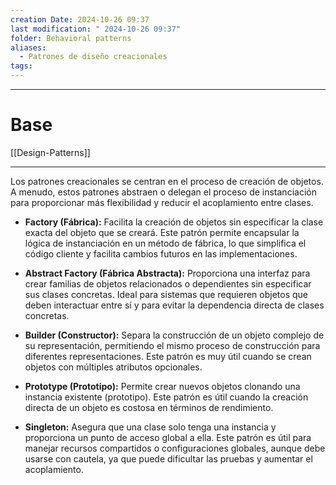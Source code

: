 ```yaml
---
creation Date: 2024-10-26 09:37
last modification: " 2024-10-26 09:37"
folder: Behavioral patterns
aliases:
  - Patrones de diseño creacionales
tags:
---
```

___
# Base

[[Design-Patterns]]
___
Los patrones creacionales se centran en el proceso de creación de objetos. A menudo, estos patrones abstraen o delegan el proceso de instanciación para proporcionar más flexibilidad y reducir el acoplamiento entre clases.

- **Factory (Fábrica):**
	Facilita la creación de objetos sin especificar la clase exacta del objeto que se creará. Este patrón permite encapsular la lógica de instanciación en un método de fábrica, lo que simplifica el código cliente y facilita cambios futuros en las implementaciones.
    
- **Abstract Factory (Fábrica Abstracta):**
	Proporciona una interfaz para crear familias de objetos relacionados o dependientes sin especificar sus clases concretas. Ideal para sistemas que requieren objetos que deben interactuar entre sí y para evitar la dependencia directa de clases concretas.
    
- **Builder (Constructor):**
	Separa la construcción de un objeto complejo de su representación, permitiendo el mismo proceso de construcción para diferentes representaciones. Este patrón es muy útil cuando se crean objetos con múltiples atributos opcionales.
    
- **Prototype (Prototipo):**
	Permite crear nuevos objetos clonando una instancia existente (prototipo). Este patrón es útil cuando la creación directa de un objeto es costosa en términos de rendimiento.
    
- **Singleton:**
	Asegura que una clase solo tenga una instancia y proporciona un punto de acceso global a ella. Este patrón es útil para manejar recursos compartidos o configuraciones globales, aunque debe usarse con cautela, ya que puede dificultar las pruebas y aumentar el acoplamiento.